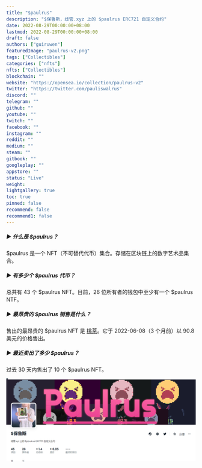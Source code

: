 ```yaml
---
title: "$paulrus"
description: "$保鲁斯，歧管.xyz 上的 $paulrus ERC721 自定义合约"
date: 2022-08-29T00:00:00+08:00
lastmod: 2022-08-29T00:00:00+08:00
draft: false
authors: ["guiruwen"]
featuredImage: "paulrus-v2.png"
tags: ["Collectibles"]
categories: ["nfts"]
nfts: ["Collectibles"]
blockchain: ""
website: "https://opensea.io/collection/paulrus-v2"
twitter: "https://twitter.com/pauliswalrus"
discord: ""
telegram: ""
github: ""
youtube: ""
twitch: ""
facebook: ""
instagram: ""
reddit: ""
medium: ""
steam: ""
gitbook: ""
googleplay: ""
appstore: ""
status: "Live"
weight: 
lightgallery: true
toc: true
pinned: false
recommend: false
recommend1: false
---
```

##### ▶ 什么是 $paulrus？

$paulrus 是一个 NFT（不可替代代币）集合。存储在区块链上的数字艺术品集合。

##### ▶ 有多少个 $paulrus 代币？

总共有 43 个 $paulrus NFT。目前，26 位所有者的钱包中至少有一个 $paulrus NTF。

##### ▶ 最昂贵的 $paulrus 销售是什么？

售出的最昂贵的 $paulrus NFT 是 [桃茶](https://www.nft-stats.com/asset/0xa292e954771a29f3f0f2e66e28241a61658bc042/19)。它于 2022-06-08（3 个月前）以 90.8 美元的价格售出。

##### ▶ 最近卖出了多少 $paulrus？

过去 30 天内售出了 10 个 $paulrus NFT。

![nft](01.png)